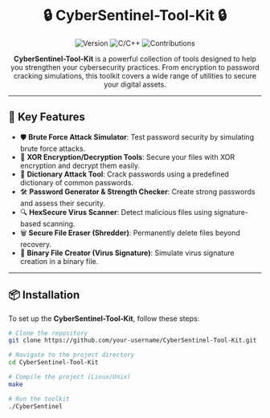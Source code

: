 <h1 align="center">🔒 CyberSentinel-Tool-Kit 🔒</h1>

<p align="center">
  <img src="https://img.shields.io/badge/Version-1.0-brightgreen.svg" alt="Version">
  <img src="https://img.shields.io/badge/C%2FC++-Cybersecurity-blue.svg" alt="C/C++">
  <img src="https://img.shields.io/badge/Contributions-Welcome-brightgreen.svg" alt="Contributions">
</p>

<p align="center">
  <strong>CyberSentinel-Tool-Kit</strong> is a powerful collection of tools designed to help you strengthen your cybersecurity practices. From encryption to password cracking simulations, this toolkit covers a wide range of utilities to secure your digital assets.
</p>

---

## 🚀 Key Features

- 🛡️ **Brute Force Attack Simulator**: Test password security by simulating brute force attacks.
- 🔐 **XOR Encryption/Decryption Tools**: Secure your files with XOR encryption and decrypt them easily.
- 📝 **Dictionary Attack Tool**: Crack passwords using a predefined dictionary of common passwords.
- 🛠️ **Password Generator & Strength Checker**: Create strong passwords and assess their security.
- 🔍 **HexSecure Virus Scanner**: Detect malicious files using signature-based scanning.
- 🗑️ **Secure File Eraser (Shredder)**: Permanently delete files beyond recovery.
- 🛑 **Binary File Creator (Virus Signature)**: Simulate virus signature creation in a binary file.

---

## 📦 Installation

To set up the **CyberSentinel-Tool-Kit**, follow these steps:

```bash
# Clone the repository
git clone https://github.com/your-username/CyberSentinel-Tool-Kit.git

# Navigate to the project directory
cd CyberSentinel-Tool-Kit

# Compile the project (Linux/Unix)
make

# Run the toolkit
./CyberSentinel
